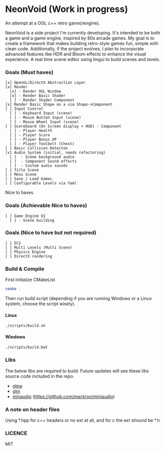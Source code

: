 # NeonVoid (Work in progress)

An attempt at a OGL c++ retro game(/engine).

NeonVoid is a side project I'm currently developing. It's intended to be both a game and a game engine, inspired by 80s arcade games. My goal is to create a framework that makes building retro-style games fun, simple with clean code. Additionally, if the project evolves, I plan to incorporate advanced features like HDR and Bloom effects to enhance the visual experience.
A real time scene editor using Imgui to build scenes and levels.


### Goals (Must haves)

```
[x] OpenGL/DirectX Abstraction Layer
[x] Render
  [x] - Render OGL Window
  [x] - Render Basic Shader
  [ ] - Render Shader Component
[x] Render Basic Shape on a via Shape->Component
[ ] Input Control
  [ ] - Keyboard Input (scene)
  [ ] - Mouse Button Input (scene)
  [ ] - Mouse Wheel Input (scene)
[ ] Scoreboard (On Screen display + HUD) - Component
  [ ] - Player Health
  [ ] - Player Score
  [ ] - Player Bonus XP
  [ ] - Player Toolbelt (Chest)
[ ] Basic Collision Detecton
[x] Audio System (initial, needs refactoring)
  [ ]  - Scene background audio
  [ ]  - Component Sound effects
  [ ]  - Custom audio sounds
[ ] Title Scene
[ ] Menu Scene  
[ ] Save / Load Games 
[ ] Configurable Levels via Yaml
```

Nice to haves

### Goals (Achievable Nice to haves)
```
[ ] Game Engine UI
  [ ] - Scene building
```

### Goals (Nice to have but not required)
```
[ ] ECS
[ ] Multi Levels (Multi Scene)
[ ] Physics Engine
[ ] DirectX rendering
```

### Build & Compile
First initialize CMakeList
```sh
cmake .
```

Then run build script (depending if you are running Windows or a Linux system, choose the script wisely).

#### Linux
```
./scripts/build.sh
```

#### Windows
```
./scripts/build.bat
```

### Libs

The below libs are required to build.
Future updates will see these libs source code included in the repo.

* [glew](https://github.com/nigels-com/glew)
* [glm](https://github.com/icaven/glm)
* [minaudio](https://miniaud.io/) (https://github.com/mackron/miniaudio)



### A note on header files
Using *.hpp for c++ headers or no ext at all, and for c the ext shound be *.h


### LICENCE
MIT
